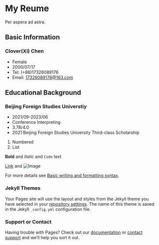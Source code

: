 # My Reume


Per aspera ad astra.


## Basic Information

### Clover(Xi) Chen

- Female
- 2000/07/17
- Tel: (+86)17326089176
- Email: 17326089176@163.com

## Educational Background

### Beijing Foreign Studies Universtiy

- 2021/09-2023/06
- Conference Interpreting
- 3.78/4.0
- 2021 Beijing Foreign Studies University Third-class Scholarship


1. Numbered
2. List

**Bold** and _Italic_ and `Code` text

[Link](url) and ![Image](src)


For more details see [Basic writing and formatting syntax](https://docs.github.com/en/github/writing-on-github/getting-started-with-writing-and-formatting-on-github/basic-writing-and-formatting-syntax).

### Jekyll Themes

Your Pages site will use the layout and styles from the Jekyll theme you have selected in your [repository settings](https://github.com/cloverchenchen/my-resume/settings/pages). The name of this theme is saved in the Jekyll `_config.yml` configuration file.

### Support or Contact

Having trouble with Pages? Check out our [documentation](https://docs.github.com/categories/github-pages-basics/) or [contact support](https://support.github.com/contact) and we’ll help you sort it out.
